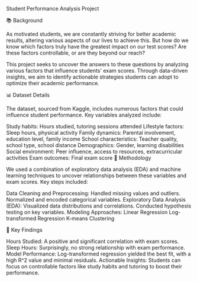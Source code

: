 Student Performance Analysis Project

📚 Background

As motivated students, we are constantly striving for better academic results, altering various aspects of our lives to achieve this. But how do we know which factors truly have the greatest impact on our test scores? Are these factors controllable, or are they beyond our reach?

This project seeks to uncover the answers to these questions by analyzing various factors that influence students' exam scores. Through data-driven insights, we aim to identify actionable strategies students can adopt to optimize their academic performance.

📊 Dataset Details

The dataset, sourced from Kaggle, includes numerous factors that could influence student performance. Key variables analyzed include:

Study habits: Hours studied, tutoring sessions attended
Lifestyle factors: Sleep hours, physical activity
Family dynamics: Parental involvement, education level, family income
School characteristics: Teacher quality, school type, school distance
Demographics: Gender, learning disabilities
Social environment: Peer influence, access to resources, extracurricular activities
Exam outcomes: Final exam score
🔬 Methodology

We used a combination of exploratory data analysis (EDA) and machine learning techniques to uncover relationships between these variables and exam scores. Key steps included:

Data Cleaning and Preprocessing:
Handled missing values and outliers.
Normalized and encoded categorical variables.
Exploratory Data Analysis (EDA):
Visualized data distributions and correlations.
Conducted hypothesis testing on key variables.
Modeling Approaches:
Linear Regression
Log-transformed Regression
K-means Clustering

🚀 Key Findings

Hours Studied: A positive and significant correlation with exam scores.
Sleep Hours: Surprisingly, no strong relationship with exam performance.
Model Performance: Log-transformed regression yielded the best fit, with a high R^2 value and minimal residuals.
Actionable Insights: Students can focus on controllable factors like study habits and tutoring to boost their performance.
